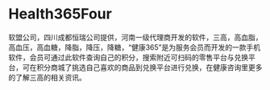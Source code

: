 # Health365Four
软盟公司，四川成都恒瑞公司提供，河南一级代理商开发的软件，三高，高血脂，高血压，高血糖，降脂，降压，降糖，“健康365”是为服务会员而开发的一款手机软件，会员可通过此软件查询自己的积分，搜索附近可扫码的零售平台与兑换平台，可在积分商城了挑选自己喜欢的商品到兑换平台进行兑换，在健康咨询里更多的了解三高的相关资讯。
